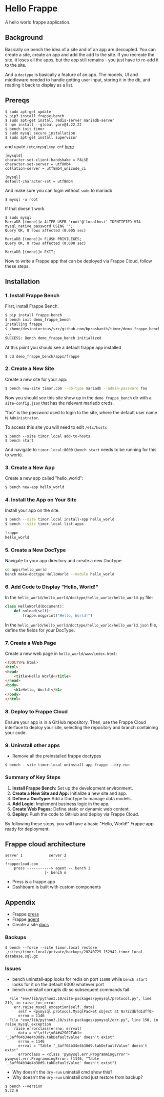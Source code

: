 # Hello Frappe 

A hello world frappe application. 

## Background 

Basically on bench the idea of a site and of an app are decoupled. You can
create a site, create an app and add the add to the site. If you recreate the
site, it loses all the apps, but the app still remains - you just have to
re-add it to the site. 

And a `doctype` is basically a feature of an app. The models, UI and middleware
needed to handle getting user input, storing it in the db, and reading it back
to display as a list. 

## Prereqs


```
$ sudo apt-get update
$ pip3 install frappe-bench
$ sudo apt-get install redis-server mariadb-server
$ npm install --global yarn@1.22.22
$ bench init timor
$ sudo mysql_secure_installation
$ sudo apt-get install supervisor
```
and upate `/etc/mysql/my.cnf` [here](https://frappeframework.com/docs/user/en/installation)
```
[mysqld]
character-set-client-handshake = FALSE
character-set-server = utf8mb4
collation-server = utf8mb4_unicode_ci

[mysql]
default-character-set = utf8mb4
```
And make sure you can login without `sudo` to mariadb
```
$ mysql -u root
```
If that doesn't work
```
$ sudo mysql 
MariaDB [(none)]> ALTER USER 'root'@'localhost' IDENTIFIED VIA mysql_native_password USING '';
Query OK, 0 rows affected (0.005 sec)

MariaDB [(none)]> FLUSH PRIVILEGES;
Query OK, 0 rows affected (0.000 sec)

MariaDB [(none)]> EXIT;
```
Now to write a Frappe app that can be deployed via Frappe Cloud, follow these steps.

## Installation 

### 1. Install Frappe Bench

First, install Frappe Bench:
```bash
$ pip install frappe-bench
$ bench init demo_frappe_bench
Installing frappe
$ /home/desinotorious/src/github.com/bprashanth/timor/demo_frappe_bench/env/bin/python -m pip install --quiet --upgrade -e /home/desinotorious/src/github.com/bprashanth/timor/demo_frappe_bench/apps/frappe 
...
SUCCESS: Bench demo_frappe_bench initialized
```
At this point you should see a default frappe app installed 
```
$ cd demo_frappe_bench/apps/frappe
```

### 2. Create a New Site

Create a new site for your app:
```bash
$ bench new-site timor.com --db-type mariadb --admin-password foo
```
Now you should see this site show up in the `demo_frappe_bench` dir with a `site-config.json` that has the relevant mariadb creds. 

"foo" is the password used to login to the site, where the default user name is `Administrator`.

To access this site you will need to edit `/etc/hosts`
```
$ bench --site timor.local add-to-hosts
$ bench start
```
And navigate to `timor.local:8000` (`bench start` needs to be running for this to work).

### 3. Create a New App
Create a new app called "hello_world":
```bash
$ bench new-app hello_world
```

### 4. Install the App on Your Site
Install your app on the site:
```bash
$ bench --site timor.local install-app hello_world
$ bench --site timor.local list-apps

frappe
hello_world

```

### 5. Create a New DocType
Navigate to your app directory and create a new DocType:
```bash
cd apps/hello_world
bench make-doctype HelloWorld --module hello_world
```

### 6. Add Code to Display "Hello, World!"
In the `hello_world/hello_world/doctype/hello_world/hello_world.py` file:
```python
class HelloWorld(Document):
    def onload(self):
        frappe.msgprint("Hello, World!")
```

In the `hello_world/hello_world/doctype/hello_world/hello_world.json` file, define the fields for your DocType.

### 7. Create a Web Page
Create a new web page in `hello_world/www/index.html`:
```html
<!DOCTYPE html>
<html>
<head>
    <title>Hello World</title>
</head>
<body>
    <h1>Hello, World!</h1>
</body>
</html>
```

### 8. Deploy to Frappe Cloud
Ensure your app is in a GitHub repository. Then, use the Frappe Cloud interface to deploy your site, selecting the repository and branch containing your code.


### 9. Uninstall other apps 

* Remove all the preinstalled frappe doctypes 
```
$ bench --site timor.local uninstall-app frappe --dry-run
```

### Summary of Key Steps
1. **Install Frappe Bench:** Set up the development environment.
2. **Create a New Site and App:** Initialize a new site and app.
3. **Define a DocType:** Add a DocType to manage data models.
4. **Add Logic:** Implement business logic in the app.
5. **Create Web Pages:** Define static or dynamic web content.
6. **Deploy:** Push the code to GitHub and deploy via Frappe Cloud.

By following these steps, you will have a basic "Hello, World!" Frappe app ready for deployment.

## Frappe cloud architecture

```
server 1			server 2
-------				--------
frappecloud.com
	press -----------> agent -- bench 1
			      |- bench n
```
* Press is a frappe app 
* Dashboard is built with custom components 


## Appendix

* Frappe [press](https://github.com/frappe/press)
* Frappe [agent](https://github.com/frappe/agent)
* Create a site [docs](https://frappeframework.com/docs/user/en/tutorial/create-a-site)

### Backups 

```
$ bench --force --site timor.local restore ./sites/timor.local/private/backups/20240725_152942-timor_local-database.sql.gz
```


### Issues 

* bench uninstall-app looks for redis on port `11000` while `bench start` looks for it on the default 6000 whatever port 
* bench uninstall corrupts db so subsequent commands fail
```
  File "env/lib/python3.10/site-packages/pymysql/protocol.py", line 219, in raise_for_error
    err.raise_mysql_exception(self._data)
      self = <pymysql.protocol.MysqlPacket object at 0x722dbfd1dff0>
      errno = 1146
  File "env/lib/python3.10/site-packages/pymysql/err.py", line 150, in raise_mysql_exception
    raise errorclass(errno, errval)
      data = b"\xffz\x04#42S02Table '_3aff04b34e4b30d9.tabDefaultValue' doesn't exist"
      errno = 1146
      errval = "Table '_3aff04b34e4b30d9.tabDefaultValue' doesn't exist"
      errorclass = <class 'pymysql.err.ProgrammingError'>
pymysql.err.ProgrammingError: (1146, "Table '_3aff04b34e4b30d9.tabDefaultValue' doesn't exist")

```
* Why doesn't the `dry-run` uninstall cmd show this? 
* Why doesn't the `dry-run` uninstall cmd just restore from backup?
```
$ bench --version
5.22.6
```
